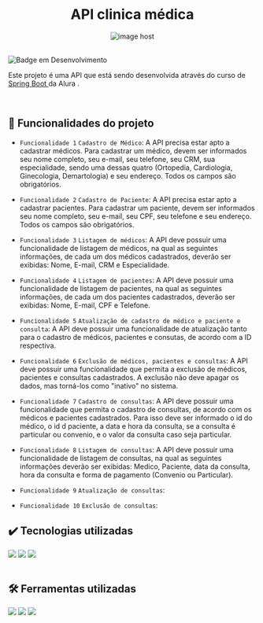 <h1 align="center">API clinica médica</h1>
<div align="center">
 <img src="https://images2.imgbox.com/32/7f/sWQvhXGK_o.png" alt="image host"/></img>
</div>
<br>

![Badge em Desenvolvimento](http://img.shields.io/static/v1?label=STATUS&message=EM%20DESENVOLVIMENTO&color=GREEN&style=for-the-badge)

<div>
<p>Este projeto é uma API que está sendo desenvolvida através do curso de <a 
href="https://cursos.alura.com.br/course/spring-boot-3-desenvolva-api-rest-java">Spring Boot </a> da Alura .</p>
</div>
<br>

## 🔨 Funcionalidades do projeto

- `Funcionalidade 1` `Cadastro de Médico`: A API precisa estar apto a cadastrar médicos. Para cadastrar um médico, devem ser informados seu nome completo,  seu e-mail, seu telefone, seu CRM, sua especialidade, sendo uma dessas quatro (Ortopedia, Cardiologia, Ginecologia, Demartologia) e seu endereço. Todos os campos são obrigatórios.
  
- `Funcionalidade 2` `Cadastro de Paciente`: A API precisa estar apto a cadastrar pacientes. Para cadastrar um paciente, devem ser informados seu nome completo,  seu e-mail, seu CPF, seu telefone e seu endereço. Todos os campos são obrigatórios.
  
- `Funcionalidade 3` `Listagem de médicos`: A API deve possuir uma funcionalidade de listagem de médicos, na qual as seguintes informações, de cada um dos médicos cadastrados, deverão ser exibidas: Nome, E-mail, CRM e Especialidade.

- `Funcionalidade 4` `Listagem de pacientes`: A API deve possuir uma funcionalidade de listagem de pacientes, na qual as seguintes informações, de cada um dos pacientes cadastrados, deverão ser exibidas: Nome, E-mail, CPF e Telefone.

- `Funcionalidade 5` `Atualização de cadastro de médico e paciente e consulta`: A API deve possuir uma funcionalidade de atualização tanto para o cadastro de médicos, pacientes e consutas, de acordo com a ID respectiva.

- `Funcionalidade 6` `Exclusão de médicos, pacientes e consultas`: A API deve possuir uma funcionalidade que permita a exclusão de médicos, pacientes e consultas cadastrados. A exclusão não deve apagar os dados, mas torná-los como "inativo" no sistema.

- `Funcionalidade 7` `Cadastro de consultas`: A API deve possuir uma funcionalidade que permita o cadastro de consultas, de acordo com os médicos e pacientes cadastrados. Para isso deve ser informado o id do médico, o id d paciente, a data e hora da consulta, se a consulta é particular ou convenio, e o valor da consulta caso seja particular.

- `Funcionalidade 8` `Listagem de consultas`: A API deve possuir uma funcionalidade de listagem de consultas, na qual as seguintes informações deverão ser exibidas: Medico, Paciente, data da consulta, hora da consulta e forma de pagamento (Convenio ou Particular).

- `Funcionalidade 9` `Atualização de consultas`:

- `Funcionalidade 10` `Exclusão de consultas`:

 
## ✔️ Tecnologias utilizadas

<div align="left">
  <img src="https://img.shields.io/badge/-Java-ED8B00?style=for-the-badge&logo=java&logoColor=white&labelColor=007396">
  <img src="https://img.shields.io/badge/Spring%20Boot-6DB33F.svg?style=for-the-badge&logo=Spring-Boot&logoColor=white">
   <img src="https://img.shields.io/badge/MySQL-4479A1.svg?style=for-the-badge&logo=MySQL&logoColor=white">
</div>
<br>

## 🛠️ Ferramentas utilizadas

<div align="left">
   <img src="https://img.shields.io/badge/Insomnia-4000BF.svg?style=for-the-badge&logo=Insomnia&logoColor=white">
  <img src="https://img.shields.io/badge/IntelliJ_IDEA-000000.svg?style=for-the-badge&logo=intellij-idea&logoColor=white">
 <img src="https://img.shields.io/badge/Trello-0052CC.svg?style=for-the-badge&logo=Trello&logoColor=white">
</div>
